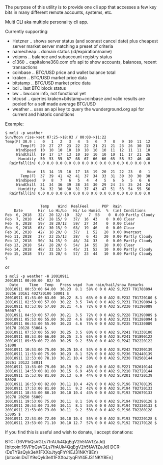 The purpose of this utility is to provide one cli app that accesses a few key
bits in many different remote accounts, systems, etc.

Multi CLI aka multiple personality cli app.

Currently supporting:

* Hetzner .. shows server status (and soonest cancel date) plus cheapest server market server matching a preset of criteria
* namecheap .. domain status (id/expiration/name)
* voipms .. balance and subaccount registry status
* c1360 .. capitalone360.com ofx api to show accounts, balances, recent transactions
* coinbase .. BTC/USD price and wallet balance total
* kraken .. BTC/USD market price data
* bitstamp .. BTC/USD market price data
* bci .. last BTC block status
* bw .. bw.com info, not functional yet
* btcusd .. queries kraken+bitstamp+coinbase and valid results are pooled for a self made average BTC/USD 
* weather .. uses an api key to query the wunderground.org api for current and historic conditions


Example:

```
$ mcli -p weather
Sun/Moon rise->set 07:25->18:03 / 00:00->11:22
Temp(F) 30.9 :   0   1   2   3   4   5   6   7   8   9  10  11  12
       Temp(F)  29  27  27  23  22  22  21  21  21  23  26  30  33
     WindSpeed  10  10  10  10  10  10  10  10  11  12  11  11  10
     WindChill  19  17  17  13  10  10  10  10  10  11  17  21  26
      Humidity  50  53  55  67  68  67  66  66  65  58  52  46  40
  Rainfall(in) 0.0 0.0 0.0 0.0 0.0 0.0 0.0 0.0 0.0 0.0 0.0 0.0 0.0

          Hour  13  14  15  16  17  18  19  20  21  22  23   0   1
       Temp(F)  37  39  41  42  41  37  34  33  31  30  30  30  30
     WindSpeed   9   8   7   6   5   4   4   5   6   6   5   6   6
     WindChill  31  34  36  39  38  34  30  29  24  24  25  24  24
      Humidity  34  32  30  30  31  37  43  47  51  53  54  55  56
  Rainfall(in) 0.0 0.0 0.0 0.0 0.0 0.0 0.0 0.0 0.0 0.0 0.0 0.0 0.0


                Temp    Wind  RealFeel      POP  Rain
    Date       Hi/  Lo Hi/Lo   Hi/ Lo Humid.  %  (in) Conditions
Feb  6, 2018   32/  20 12/-10   32/   7  58    0  0.00 Partly Cloudy
Feb  7, 2018   43/  28 15/ 9   37/  16  43    0  0.00 Clear
Feb  8, 2018   59/  38 20/12   59/  27  34    0  0.00 Clear
Feb  9, 2018   63/  30 15/ 9   63/  19  46    0  0.00 Clear
Feb 10, 2018   42/  18 20/ 8   37/   1  52   20  0.00 Overcast
Feb 11, 2018   37/  23 25/13   28/   6  43   20  0.00 Partly Cloudy
Feb 12, 2018   50/  34 15/ 9   46/  24  33    0  0.00 Partly Cloudy
Feb 13, 2018   54/  28 20/ 6   54/  14  55   10  0.00 Clear
Feb 14, 2018   48/  32 15/ 5   45/  21  52   10  0.00 Partly Cloudy
Feb 15, 2018   57/  35 20/ 6   57/  23  44   10  0.00 Partly Cloudy
$
```

or

```
$ mcli -p weather -H 20010911               
20010911 00:00:00  82/ 55
  Date     Time   Temp   Press wspd  hum rain/hail/snow Remarks
20010911 00:53:00 64.00  30.23  8.1  58% 0 0 0 AO2 SLP237 T01780094 10256 20161 402720100 50001 $
20010911 01:53:00 63.00  30.22  8.1  63% 0 0 0 AO2 SLP232 T01720100 $
20010911 02:53:00 57.00  30.22  3.5  74% 0 0 0 AO2 SLP231 T01390094 $
20010911 03:53:00 57.00  30.21  4.6  72% 0 0 0 AO2 SLP230 T01390089 56007 $
20010911 04:53:00 57.00  30.21  3.5  72% 0 0 0 AO2 SLP228 T01390089 $
20010911 05:53:00 55.00  30.22  4.6  80% 0 0 0 AO2 SLP231 T01280094 $
20010911 06:53:00 55.90  30.23  4.6  75% 0 0 0 AO2 SLP235 T01330089 10178 20128 53004 $
20010911 07:53:00 55.90  30.25  3.5  80% 0 0 0 AO2 SLP241 T01330100
20010911 08:53:00 66.00  30.25  3.5  65% 0 0 0 AO2 SLP241 T01890122
20010911 09:53:00 72.00  30.25  9.2  53% 0 0 0 AO2 SLP242 T02220122 51008
20010911 10:53:00 75.00  30.25 10.4  53% 0 0 0 AO2 SLP242 T02390139
20010911 11:53:00 75.90  30.23  8.1  52% 0 0 0 AO2 SLP236 T02440139
20010911 12:53:00 78.10  30.21 10.4  50% 0 0 0 AO2 SLP230 T02560144 10261 20122 58011
20010911 13:53:00 79.00  30.19  9.2  48% 0 0 0 AO2 SLP221 T02610144
20010911 14:53:00 81.00  30.15  6.9  45% 0 0 0 AO2 SLP210 T02720144
20010911 15:53:00 81.00  30.13  6.9  44% 0 0 0 AO2 SLP201 T02720139 58028
20010911 16:53:00 82.00  30.11 10.4  42% 0 0 0 AO2 SLP196 T02780139
20010911 17:53:00 81.00  30.11  9.2  42% 0 0 0 AO2 SLP194 T02720133
20010911 18:53:00 80.10  30.10 10.4  43% 0 0 0 AO2 SLP193 T02670133 10278 20250 56009
20010911 19:53:00 75.00  30.11  8.1  50% 0 0 0 AO2 SLP194 T02390128 $
20010911 20:53:00 73.90  30.11  8.1  53% 0 0 0 AO2 SLP194 T02330133 $
20010911 21:53:00 73.00  30.11  9.2  53% 0 0 0 AO2 SLP196 T02280128 53005 $
20010911 22:53:00 72.00  30.10 10.4  55% 0 0 0 AO2 SLP193 T02220128 $
20010911 23:53:00 71.10  30.10 12.7  57% 0 0 0 AO2 SLP192 T02170128 $
```

If you find this is useful and wish to donate, I accept donations:

BTC: (16VPbQsVGLs7frAUk4QqEgV2h5fAVfZaJd)[bitcoin:16VPbQsVGLs7frAUk4QqEgV2h5fAVfZaJd]
DCR: (DsTY9sQyk3eX1FXXoJtyqFhY4EJ31NKY8En)[bitcoin:DsTY9sQyk3eX1FXXoJtyqFhY4EJ31NKY8En]
